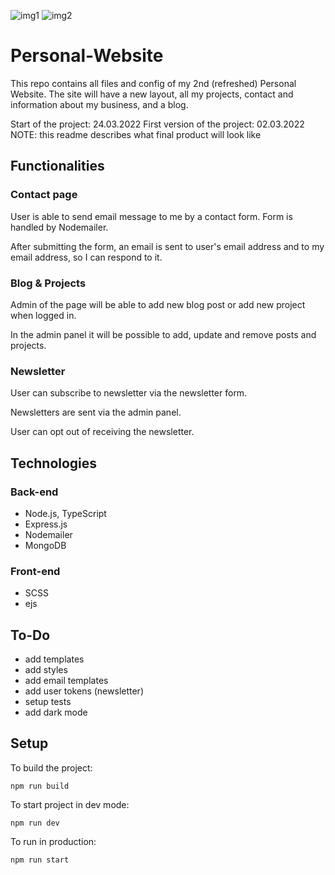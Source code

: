 ![img1](https://i.ibb.co/3vFcfsF/Screenshot-2022-04-01-at-20-54-55-Krzysztof-Bia-k.png)
![img2](https://i.ibb.co/DG1CL3d/Screenshot-2022-04-01-at-20-55-04-Krzysztof-Bia-k.png)

# Personal-Website

This repo contains all files and config of my 2nd (refreshed) Personal Website. The site will have a new layout, all my projects, contact and information about my business, and a blog.

Start of the project: 24.03.2022
First version of the project: 02.03.2022
NOTE: this readme describes what final product will look like

## Functionalities

### Contact page

User is able to send email message to me by a contact form. Form is handled by Nodemailer.

After submitting the form, an email is sent to user's email address and to my email address, so I can respond to it.

### Blog & Projects

Admin of the page will be able to add new blog post or add new project when logged in.

In the admin panel it will be possible to add, update and remove posts and projects.

### Newsletter

User can subscribe to newsletter via the newsletter form.

Newsletters are sent via the admin panel.

User can opt out of receiving the newsletter.

## Technologies

### Back-end

- Node.js, TypeScript
- Express.js
- Nodemailer
- MongoDB

### Front-end

- SCSS
- ejs

## To-Do

- add templates
- add styles
- add email templates
- add user tokens (newsletter)
- setup tests
- add dark mode

## Setup

To build the project:

```
npm run build
```

To start project in dev mode:

```
npm run dev
```

To run in production:

```
npm run start
```
